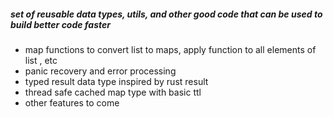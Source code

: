 ##### set of reusable  data types, utils, and other good code that can be used to build better code faster


- map functions to convert list to maps, apply function to all elements of list , etc
- panic recovery and error processing
- typed result data type inspired by rust result 
- thread safe cached map type with basic ttl
- other features to come